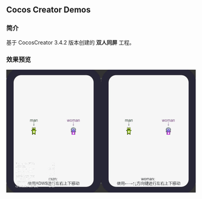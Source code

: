 ## Cocos Creator Demos

### 简介
基于 CocosCreator 3.4.2 版本创建的 **双人同屏** 工程。

### 效果预览
![image](../../gif/202201/2022012032.gif)
